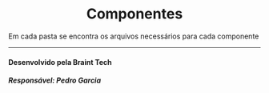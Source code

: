 <h1 align="center">Componentes</h1>


<p>Em cada pasta se encontra os arquivos necessários para cada componente</p>

<hr>

<h4>Desenvolvido pela Braint Tech</h4>
<h5>Responsável: Pedro Garcia</h5>